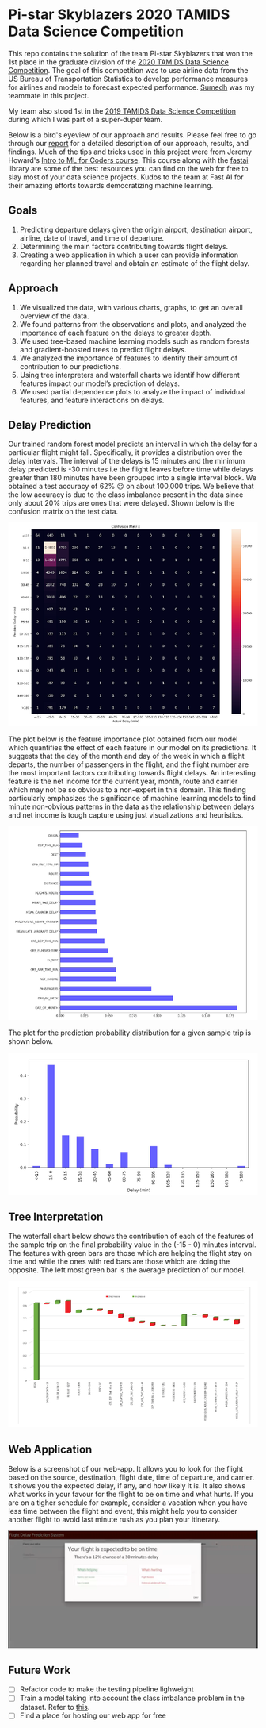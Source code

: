 # Pi-star Skyblazers 2020 TAMIDS Data Science Competition

This repo contains the solution of the team Pi-star Skyblazers that won the 1st place in the graduate division of the [2020 TAMIDS Data Science Competition](https://tamids.tamu.edu/2020/02/10/2020-data-science-competition-call/). The goal of this competition was to use airline data from the US Bureau of Transportation Statistics to develop performance measures for airlines and models to forecast expected performance. [Sumedh]() was my teammate in this project.

My team also stood 1st in the [2019 TAMIDS Data Science Competition](https://tamids.tamu.edu/2019/05/09/2019-tamids-data-science-competition-results/) during which I was part of a super-duper team.    

Below is a bird's eyeview of our approach and results. Please feel free to go through our [report]() for a detailed description of our approach, results, and findings. Much of the tips and tricks used in this project were from Jeremy Howard's [Intro to ML for Coders course](http://course18.fast.ai/ml.html). This course along with the [fastai](https://github.com/fastai/fastai) library are some of the best resources you can find on the web for free to slay most of your data science projects. Kudos to the team at Fast AI for their amazing efforts towards democratizing machine learning.  

## Goals
1. Predicting departure delays given the origin airport, destination airport, airline, date of travel, and time of departure.
2. Determining the main factors contributing towards flight delays.
3. Creating a web application in which a user can provide information regarding her planned travel and obtain an estimate of the flight delay.

## Approach

1. We visualized the data, with various charts, graphs, to get an overall overview of the data.
2. We found patterns from the observations and plots, and analyzed the importance of each feature on the delays to greater depth.
3. We used tree-based machine learning models such as random forests and gradient-boosted trees to predict flight delays.
4. We analyzed the importance of features to identify their amount of contribution to our predictions.
5. Using tree interpreters and waterfall charts we identif how different features impact our model’s prediction of delays.
6. We used partial dependence plots to analyze the impact of individual features, and feature interactions on delays.

## Delay Prediction

Our trained random forest model predicts an interval in which the delay for a particular flight might fall. Specifically, it provides a distribution over the delay intervals. The interval of the delays is 15 minutes and the minimum delay predicted is -30 minutes i.e the flight leaves before time while delays greater than 180 minutes have been grouped into a single interval block. We obtained a test accuracy of 62% :frowning_face: on about 100,000 trips. We believe that the low accuracy is due to the class imbalance present in the data since only about 20% trips are ones that were delayed. Shown below is the confusion matrix on the test data.  

![Confusion-matrix](/figures/confusion-matrix.png)

The plot below is the feature importance plot obtained from our model which quantifies the effect of each feature in our model on its predictions. It suggests that the day of the month and day of the week in which a flight departs, the number of passengers in the flight, and the flight number are the most important factors contributing towards flight delays. An interesting feature is the net income for the current year, month, route and carrier which may not be so obvious to a non-expert in this domain. This finding particularly emphasizes the significance of machine learning models to find minute non-obvious patterns in the data as the relationship between delays and net income is tough capture using just visualizations and heuristics.  

![Feature-importance](/figures/feature-importance.png)

The plot for the prediction probability distribution for a given sample trip is shown below.

![Preds](/figures/prediction-probs.png)

## Tree Interpretation

The waterfall chart below shows the contribution of each of the features of the sample trip on the final probability value in the (-15 - 0) minutes interval. The features with green bars are those which are helping the flight stay on time and while the ones with red bars are those which are doing the opposite. The left most green bar is the average prediction of our model.  

![Waterfall](/figures/waterfall-chart.png)

## Web Application

Below is a screenshot of our web-app. It allows you to look for the flight based on the source, destination, flight date, time of departure, and carrier. It shows you the expected delay, if any, and how likely it is. It also shows what works in your favour for the flight to be on time and what hurts. If you are on a tigher schedule for example, consider a vacation when you have less time between the flight and event, this might help you to consider another flight to avoid last minute rush as you plan your itinerary.  

![Web-app](/figures/web-app.png)

## Future Work

- [ ] Refactor code to make the testing pipeline lighweight
- [ ] Train a model taking into account the class imbalance problem in the dataset. Refer to [this](https://machinelearningmastery.com/bagging-and-random-forest-for-imbalanced-classification/).
- [ ] Find a place for hosting our web app for free